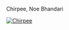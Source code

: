 Chirpee, Noe Bhandari

[![Chirpee](EccentricInterfaces/attachments/studentwork/chirpee/chirpeevid.png)](https://vimeo.com/177072931)
